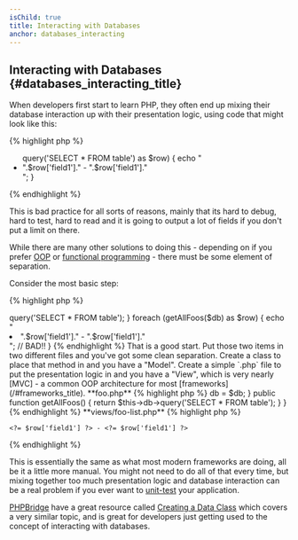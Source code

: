 ```yaml
---
isChild: true
title: Interacting with Databases
anchor: databases_interacting
---
```


## Interacting with Databases {#databases_interacting_title}

When developers first start to learn PHP, they often end up mixing their database interaction up with their 
presentation logic, using code that might look like this:

{% highlight php %}
<ul>
<?php
foreach ($db->query('SELECT * FROM table') as $row) {
    echo "<li>".$row['field1']." - ".$row['field1']."</li>";
}
</ul>
{% endhighlight %}

This is bad practice for all sorts of reasons, mainly that its hard to debug, hard to test, hard to read and it is going to output a lot of fields if you don't put a limit on there.

While there are many other solutions to doing this - depending on if you prefer [OOP](/#object-oriented-programming) or [functional programming](/#functional-programming) - there must be some element of separation. 

Consider the most basic step:

{% highlight php %}
<?php
function getAllFoos($db) {
    return $db->query('SELECT * FROM table');
}

foreach (getAllFoos($db) as $row) {
    echo "<li>".$row['field1']." - ".$row['field1']."</li>"; // BAD!!
}
{% endhighlight %}

That is a good start. Put those two items in two different files and you've got some clean separation.

Create a class to place that method in and you have a "Model". Create a simple `.php` file to put the presentation logic in and you have a "View", which is very nearly [MVC] - a common OOP architecture for most [frameworks](/#frameworks_title).

**foo.php**

{% highlight php %}
<?php

$db = new PDO('mysql:host=localhost;dbname=testdb;charset=utf8', 'username', 'password');

// Make your model available
include 'models/FooModel.php';

// Create an instance
$fooList = new FooModel($db);

// Show the view
include 'views/foo-list.php';
{% endhighlight %}


**models/FooModel.php**

{% highlight php %}
<?php
class Foo()
{
    protected $db;

    public function __construct(PDO $db)
    {
        $this->db = $db;
    }

    public function getAllFoos() {
        return $this->db->query('SELECT * FROM table');
    }
}
{% endhighlight %}

**views/foo-list.php**

{% highlight php %}
<? foreach ($fooList as $row): ?>
    <?= $row['field1'] ?> - <?= $row['field1'] ?>
<? endforeach ?>
{% endhighlight %}

This is essentially the same as what most modern frameworks are doing, all be it a little more manual. You might 
not need to do all of that every time, but mixing together too much presentation logic and database interaction can be a real problem if you ever want to [unit-test](/#unit-testing) your application.

[PHPBridge] have a great resource called [Creating a Data Class] which covers a very similar topic, and is great 
for developers just getting used to the concept of interacting with databases.

[MVC]: http://code.tutsplus.com/tutorials/mvc-for-noobs--net-10488
[PHPBridge]: http://phpbridge.org/
[Creating a Data Class]: http://phpbridge.org/intro-to-php/creating_a_data_class